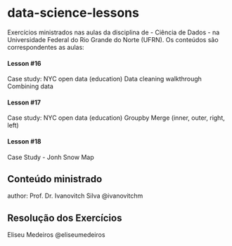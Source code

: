 # data-science-lessons
Exercícios ministrados nas aulas da disciplina de - Ciência de Dados - na Universidade Federal do Rio Grande do Norte (UFRN).
Os conteúdos são correspondentes as aulas:

<h4>Lesson #16</h4>
Case study: NYC open data (education)
Data cleaning walkthrough
Combining data

<h4>Lesson #17</h4>
Case study: NYC open data (education)
Groupby
Merge (inner, outer, right, left)

<h4>Lesson #18</h4>
Case Study - Jonh Snow Map

## Conteúdo ministrado
author: Prof. Dr. Ivanovitch Silva @ivanovitchm

## Resolução dos Exercícios
Eliseu Medeiros @eliseumedeiros



